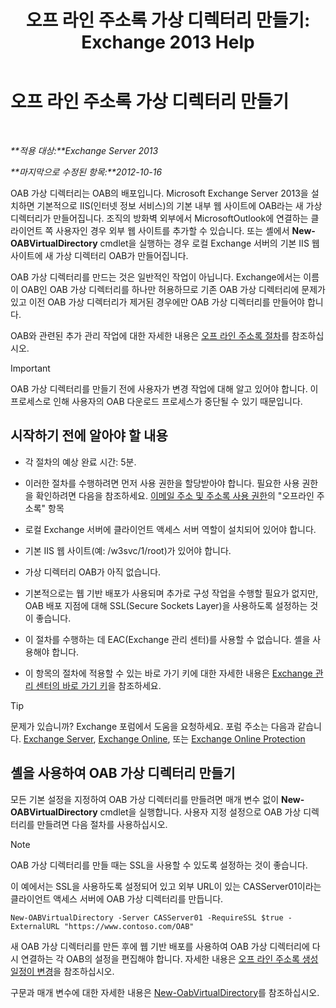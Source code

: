 ﻿---
title: '오프 라인 주소록 가상 디렉터리 만들기: Exchange 2013 Help'
TOCTitle: 오프 라인 주소록 가상 디렉터리 만들기
ms:assetid: 2c70e21f-2b12-414a-9e8c-65634a767c72
ms:mtpsurl: https://technet.microsoft.com/ko-kr/library/Aa996917(v=EXCHG.150)
ms:contentKeyID: 50482718
ms.date: 05/22/2018
mtps_version: v=EXCHG.150
ms.translationtype: MT
---

# 오프 라인 주소록 가상 디렉터리 만들기

 

_**적용 대상:**Exchange Server 2013_

_**마지막으로 수정된 항목:**2012-10-16_

OAB 가상 디렉터리는 OAB의 배포입니다. Microsoft Exchange Server 2013을 설치하면 기본적으로 IIS(인터넷 정보 서비스)의 기본 내부 웹 사이트에 OAB라는 새 가상 디렉터리가 만들어집니다. 조직의 방화벽 외부에서 MicrosoftOutlook에 연결하는 클라이언트 쪽 사용자인 경우 외부 웹 사이트를 추가할 수 있습니다. 또는 셸에서 **New-OABVirtualDirectory** cmdlet을 실행하는 경우 로컬 Exchange 서버의 기본 IIS 웹 사이트에 새 가상 디렉터리 OAB가 만들어집니다.

OAB 가상 디렉터리를 만드는 것은 일반적인 작업이 아닙니다. Exchange에서는 이름이 OAB인 OAB 가상 디렉터리를 하나만 허용하므로 기존 OAB 가상 디렉터리에 문제가 있고 이전 OAB 가상 디렉터리가 제거된 경우에만 OAB 가상 디렉터리를 만들어야 합니다.

OAB와 관련된 추가 관리 작업에 대한 자세한 내용은 [오프 라인 주소록 절차](offline-address-book-procedures-exchange-2013-help.md)를 참조하십시오.


> [!IMPORTANT]
> OAB 가상 디렉터리를 만들기 전에 사용자가 변경 작업에 대해 알고 있어야 합니다. 이 프로세스로 인해 사용자의 OAB 다운로드 프로세스가 중단될 수 있기 때문입니다.



## 시작하기 전에 알아야 할 내용

  - 각 절차의 예상 완료 시간: 5분.

  - 이러한 절차를 수행하려면 먼저 사용 권한을 할당받아야 합니다. 필요한 사용 권한을 확인하려면 다음을 참조하세요. [이메일 주소 및 주소록 사용 권한](email-address-and-address-book-permissions-exchange-2013-help.md)의 "오프라인 주소록" 항목

  - 로컬 Exchange 서버에 클라이언트 액세스 서버 역할이 설치되어 있어야 합니다.

  - 기본 IIS 웹 사이트(예: /w3svc/1/root)가 있어야 합니다.

  - 가상 디렉터리 OAB가 아직 없습니다.

  - 기본적으로는 웹 기반 배포가 사용되며 추가로 구성 작업을 수행할 필요가 없지만, OAB 배포 지점에 대해 SSL(Secure Sockets Layer)을 사용하도록 설정하는 것이 좋습니다.

  - 이 절차를 수행하는 데 EAC(Exchange 관리 센터)를 사용할 수 없습니다. 셸을 사용해야 합니다.

  - 이 항목의 절차에 적용할 수 있는 바로 가기 키에 대한 자세한 내용은 [Exchange 관리 센터의 바로 가기 키](keyboard-shortcuts-in-the-exchange-admin-center-exchange-online-protection-help.md)을 참조하세요.


> [!TIP]
> 문제가 있습니까? Exchange 포럼에서 도움을 요청하세요. 포럼 주소는 다음과 같습니다. <A href="https://go.microsoft.com/fwlink/p/?linkid=60612">Exchange Server</A>, <A href="https://go.microsoft.com/fwlink/p/?linkid=267542">Exchange Online</A>, 또는 <A href="https://go.microsoft.com/fwlink/p/?linkid=285351">Exchange Online Protection</A>



## 셸을 사용하여 OAB 가상 디렉터리 만들기

모든 기본 설정을 지정하여 OAB 가상 디렉터리를 만들려면 매개 변수 없이 **New-OABVirtualDirectory** cmdlet을 실행합니다. 사용자 지정 설정으로 OAB 가상 디렉터리를 만들려면 다음 절차를 사용하십시오.


> [!NOTE]
> OAB 가상 디렉터리를 만들 때는 SSL을 사용할 수 있도록 설정하는 것이 좋습니다.



이 예에서는 SSL을 사용하도록 설정되어 있고 외부 URL이 있는 CASServer01이라는 클라이언트 액세스 서버에 OAB 가상 디렉터리를 만듭니다.

    New-OABVirtualDirectory -Server CASServer01 -RequireSSL $true -ExternalURL "https://www.contoso.com/OAB"

새 OAB 가상 디렉터리를 만든 후에 웹 기반 배포를 사용하여 OAB 가상 디렉터리에 다시 연결하는 각 OAB의 설정을 편집해야 합니다. 자세한 내용은 [오프 라인 주소록 생성 일정이 변경](change-the-offline-address-book-generation-schedule-exchange-2013-help.md)을 참조하십시오.

구문과 매개 변수에 대한 자세한 내용은 [New-OabVirtualDirectory](https://technet.microsoft.com/ko-kr/library/bb123735\(v=exchg.150\))를 참조하십시오.

